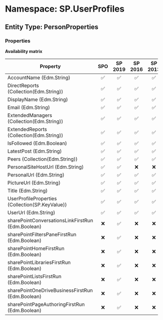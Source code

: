 # Namespace: SP.UserProfiles

## Entity Type: PersonProperties

### Properties

**Availability matrix**

Property | SPO | SP 2019 | SP 2016 | SP 2013
----------|:---:|:-------:|:-------:|:-------:
AccountName (Edm.String) | ✅ | ✅ | ✅ | ✅
DirectReports (Collection(Edm.String)) | ✅ | ✅ | ✅ | ✅
DisplayName (Edm.String) | ✅ | ✅ | ✅ | ✅
Email (Edm.String) | ✅ | ✅ | ✅ | ✅
ExtendedManagers (Collection(Edm.String)) | ✅ | ✅ | ✅ | ✅
ExtendedReports (Collection(Edm.String)) | ✅ | ✅ | ✅ | ✅
IsFollowed (Edm.Boolean) | ✅ | ✅ | ✅ | ✅
LatestPost (Edm.String) | ✅ | ✅ | ✅ | ✅
Peers (Collection(Edm.String)) | ✅ | ✅ | ✅ | ✅
PersonalSiteHostUrl (Edm.String) | ✅ | ✅ | ❌ | ❌
PersonalUrl (Edm.String) | ✅ | ✅ | ✅ | ✅
PictureUrl (Edm.String) | ✅ | ✅ | ✅ | ✅
Title (Edm.String) | ✅ | ✅ | ✅ | ✅
UserProfileProperties (Collection(SP.KeyValue)) | ✅ | ✅ | ✅ | ✅
UserUrl (Edm.String) | ✅ | ✅ | ✅ | ✅
sharePointConversationsLinkFirstRun (Edm.Boolean) | ❌ | ✅ | ❌ | ❌
sharePointFiltersPaneFirstRun (Edm.Boolean) | ❌ | ✅ | ❌ | ❌
sharePointHomeFirstRun (Edm.Boolean) | ❌ | ✅ | ❌ | ❌
sharePointLibrariesFirstRun (Edm.Boolean) | ❌ | ✅ | ❌ | ❌
sharePointListsFirstRun (Edm.Boolean) | ❌ | ✅ | ❌ | ❌
sharePointOneDriveBusinessFirstRun (Edm.Boolean) | ❌ | ✅ | ❌ | ❌
sharePointPageAuthoringFirstRun (Edm.Boolean) | ❌ | ✅ | ❌ | ❌